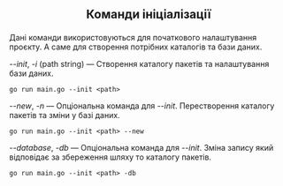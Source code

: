 ## <p style="text-align: center;">Команди ініціалізації</p>
Дані команди використовуються для початкового налаштування проєкту. А саме для створення потрібних каталогів та бази даних.

_--init_, _-i_ (path string) — Створення каталогу пакетів та налаштування бази даних.<br>
````
go run main.go --init <path>
````
_--new_, _-n_ — Опціональна команда для _--init_. Перестворення каталогу пакетів та зміни у базі даних.<br>
````
go run main.go --init <path> --new
````
_--database_, _-db_ — Опціональна команда для _--init_. Зміна запису який відповідає за збереження шляху то каталогу пакетів.
````
go run main.go --init <path> -db
````
